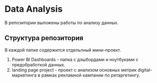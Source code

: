 # Data Analysis
 
В репозитории выложены работы по анализу данных.

## Структура репозитория
В каждой папке содержится отдельлный мини-проект.
1. Power BI Dashboards - папка с дэшбордами и ноутбуками с предобработкой данных.
2. landing page project - проект c анализом основных метрик digital-маркетинга в рамках рекламной кампании по ретаргетингу.
